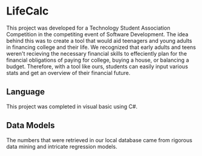 
# LifeCalc

This project was developed for a Technology Student Association Competition in the competiting event of Software Development. The idea behind this was to create a tool that would aid teenagers and young adults in financing college and their life. We recognized that early adults and teens weren't recieving the necessary financial skills to effeciently plan for the financial obligations of paying for college, buying a house, or balancing a budget. Therefore, with a tool like ours, students can easily input various stats and get an overview of their financial future.




## Language
This project was completed in visual basic using C#.

## Data Models
The numbers that were retrieved in our local database came from rigorous data mining and intricate regression models. 